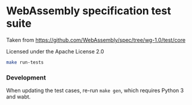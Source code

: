 # WebAssembly specification test suite

Taken from https://github.com/WebAssembly/spec/tree/wg-1.0/test/core

Licensed under the Apache License 2.0

```sh
make run-tests
```

### Development

When updating the test cases, re-run `make gen`, which requires Python 3 and wabt.

